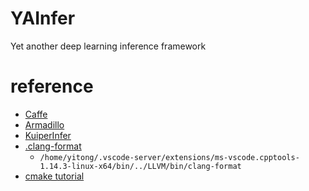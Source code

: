 <!--
 * @Author: yitong 2969413251@qq.com
 * @Date: 2023-02-17 20:17:40
-->
# YAInfer
Yet another deep learning inference framework

# reference
- [Caffe](https://github.com/BVLC/caffe)
- [Armadillo](https://arma.sourceforge.net/docs.html)
- [KuiperInfer](https://github.com/zjhellofss/KuiperInfer)
- [.clang-format](https://www.cnblogs.com/__tudou__/p/13322854.html)
    - ```/home/yitong/.vscode-server/extensions/ms-vscode.cpptools-1.14.3-linux-x64/bin/../LLVM/bin/clang-format```
- [cmake tutorial](https://cmake.org/cmake/help/latest/guide/tutorial/index.html)
